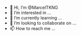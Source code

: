 - 👋 Hi, I’m @MarcelTKNG
- 👀 I’m interested in ...
- 🌱 I’m currently learning ...
- 💞️ I’m looking to collaborate on ...
- 📫 How to reach me ...

<!---
MarcelTKNG/MarcelTKNG is a ✨ special ✨ repository because its `README.md` (this file) appears on your GitHub profile.
You can click the Preview link to take a look at your changes.
--->
